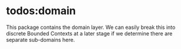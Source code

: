 # todos:domain

This package contains the domain layer. We can easily break this into discrete Bounded Contexts at a later stage if we determine there are separate sub-domains here.
